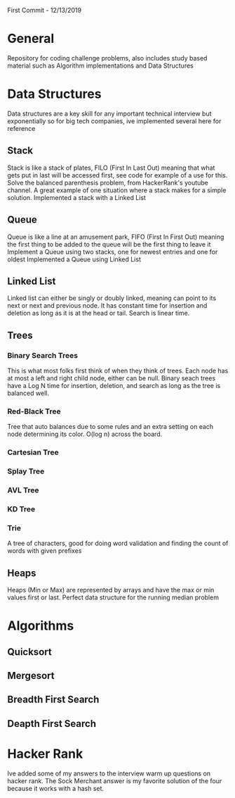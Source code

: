 First Commit - 12/13/2019

# General
Repository for coding challenge problems, also includes study based material such as Algorithm implementations and Data Structures



# Data Structures

Data structures are a key skill for any important technical interview but exponentially so for big tech companies, ive implemented several here for reference 

## Stack

Stack is like a stack of plates, FILO (First In Last Out) meaning that what gets put in last will be accessed first, see code for example of a use for this.
Solve the balanced parenthesis problem, from HackerRank's youtube channel. A great example of one situation where a stack makes for a simple solution.
Implemented a stack with a Linked List


## Queue

Queue is like a line at an amusement park, FIFO (First In First Out) meaning the first thing to be added to the queue will be the first thing to leave it
Implement a Queue using two stacks, one for newest entries and one for oldest
Implemented a Queue using Linked List

## Linked List

Linked list can either be singly or doubly linked, meaning can point to its next or next and previous node. It has constant time for insertion and deletion as long as it is at the head or tail. Search is linear time.


## Trees

### Binary Search Trees

This is what most folks first think of when they think of trees. Each node has at most a left and right child node, either can be null. Binary seach trees have a Log N time for insertion, deletion, and search as long as the tree is balanced well.

### Red-Black Tree

Tree that auto balances due to some rules and an extra setting on each node determining its color. O(log n) across the board. 

### Cartesian Tree

### Splay Tree

### AVL Tree

### KD Tree

### Trie

A tree of characters, good for doing word validation and finding the count of words with given prefixes

## Heaps

Heaps (Min or Max) are represented by arrays and have the max or min values first or last. Perfect data structure for the running median problem

# Algorithms

## Quicksort

## Mergesort

## Breadth First Search

## Deapth First Search



# Hacker Rank 

Ive added some of my answers to the interview warm up questions on hacker rank. The Sock Merchant answer is my favorite solution of the four because it works with a hash set.